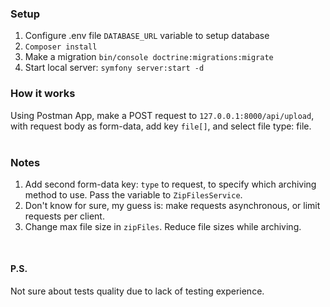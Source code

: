 ### Setup
1. Configure .env file `DATABASE_URL` variable to setup database </br>
2. `Composer install` </br>
3. Make a migration `bin/console doctrine:migrations:migrate` <br>
4. Start local server: `symfony server:start -d` </br>

### How it works
Using Postman App, make a POST request to `127.0.0.1:8000/api/upload`, with request body as form-data, add key `file[]`, and select file type: file. </br>
</br>

### Notes
1. Add second form-data key: `type` to request, to specify which archiving method to use. Pass the variable to `ZipFilesService`.
2. Don't know for sure, my guess is: make requests asynchronous, or limit requests per client.
3. Change max file size in `zipFiles`. Reduce file sizes while archiving. </br>
</br>

#### P.S.
Not sure about tests quality due to lack of testing experience.